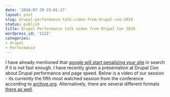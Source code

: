 ```yaml
---
date: '2010-07-29 23:01:17'
layout: post
slug: drupal-performance-talk-video-from-drupal-con-2010
status: publish
title: Drupal Performance talk video from Drupal Con 2010
wordpress_id: '1122'
categories:
- drupal
- Performance
---
```


I have already mentioned that [google will start penalizing your site](http://linuxsysadminblog.com/2010/04/google-will-use-site-performance-and-page-load-speed-in-serp-ranking-sysadmin-seo-here-we-come/) in search if it is not fast enough.  I have recently given a presentation at Drupal Con about Drupal performance and page speed.  Below is a video of our session - its currently the fifth most watched session from the conference according to [archive.org](http://www.archive.org/search.php?query=DrupalCon%20SF%202010&sort=-downloads).  Alternatively, there are several different formats [there as well](http://www.archive.org/details/MakeDrupalRunFast-IncreasePageLoadSpeed).



